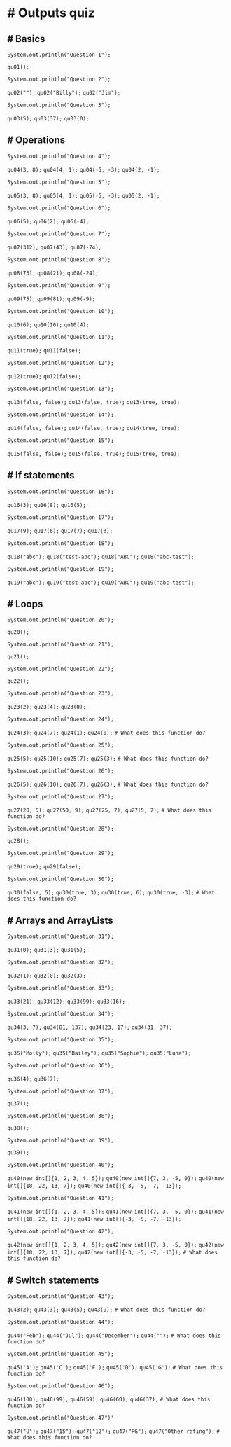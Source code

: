 # # Outputs quiz

## # Basics

`System.out.println("Question 1");`

`qu01();`

`System.out.println("Question 2");`

`qu02("");`
`qu02("Billy");`
`qu02("Jim");`

`System.out.println("Question 3");`

`qu03(5);`
`qu03(37);`
`qu03(0);`

## # Operations

`System.out.println("Question 4");`

`qu04(3, 8);`
`qu04(4, 1);`
`qu04(-5, -3);`
`qu04(2, -1);`

`System.out.println("Question 5");`

`qu05(3, 8);`
`qu05(4, 1);`
`qu05(-5, -3);`
`qu05(2, -1);`

`System.out.println("Question 6");`

`qu06(5);`
`qu06(2);`
`qu06(-4);`

`System.out.println("Question 7");`

`qu07(312);`
`qu07(43);`
`qu07(-74);`

`System.out.println("Question 8");`

`qu08(73);`
`qu08(21);`
`qu08(-24);`

`System.out.println("Question 9");`

`qu09(75);`
`qu09(81);`
`qu09(-9);`

`System.out.println("Question 10");`

`qu10(6);`
`qu10(10);`
`qu10(4);`

`System.out.println("Question 11");`

`qu11(true);`
`qu11(false);`

`System.out.println("Question 12");`

`qu12(true);`
`qu12(false);`

`System.out.println("Question 13");`

`qu13(false, false);`
`qu13(false, true);`
`qu13(true, true);`

`System.out.println("Question 14");`

`qu14(false, false);`
`qu14(false, true);`
`qu14(true, true);`

`System.out.println("Question 15");`

`qu15(false, false);`
`qu15(false, true);`
`qu15(true, true);`

## # If statements

`System.out.println("Question 16");`

`qu16(3);`
`qu16(8);`
`qu16(5);`

`System.out.println("Question 17");`

`qu17(9);`
`qu17(6);`
`qu17(7);`
`qu17(3);`

`System.out.println("Question 18");`

`qu18("abc");`
`qu18("test-abc");`
`qu18("ABC");`
`qu18("abc-test");`

`System.out.println("Question 19");`

`qu19("abc");`
`qu19("test-abc");`
`qu19("ABC");`
`qu19("abc-test");`

## # Loops

`System.out.println("Question 20");`

`qu20();`

`System.out.println("Question 21");`

`qu21();`

`System.out.println("Question 22");`

`qu22();`

`System.out.println("Question 23");`

`qu23(2);`
`qu23(4);`
`qu23(0);`

`System.out.println("Question 24");`

`qu24(3);`
`qu24(7);`
`qu24(1);`
`qu24(0);`
`# What does this function do?`

`System.out.println("Question 25");`

`qu25(5);`
`qu25(10);`
`qu25(7);`
`qu25(3);`
`# What does this function do?`

`System.out.println("Question 26");`

`qu26(5);`
`qu26(10);`
`qu26(7);`
`qu26(3);`
`# What does this function do?`

`System.out.println("Question 27");`

`qu27(20, 5);`
`qu27(50, 9);`
`qu27(25, 7);`
`qu27(5, 7);`
`# What does this function do?`

`System.out.println("Question 28");`

`qu28();`

`System.out.println("Question 29");`

`qu29(true);`
`qu29(false);`

`System.out.println("Question 30");`

`qu30(false, 5);`
`qu30(true, 3);`
`qu30(true, 6);`
`qu30(true, -3);`
`# What does this function do?`

## # Arrays and ArrayLists

`System.out.println("Question 31");`

`qu31(0);`
`qu31(3);`
`qu31(5);`

`System.out.println("Question 32");`

`qu32(1);`
`qu32(0);`
`qu32(3);`

`System.out.println("Question 33");`

`qu33(21);`
`qu33(12);`
`qu33(99);`
`qu33(16);`

`System.out.println("Question 34");`

`qu34(3, 7);`
`qu34(81, 137);`
`qu34(23, 17);`
`qu34(31, 37);`

`System.out.println("Question 35");`

`qu35("Molly");`
`qu35("Bailey");`
`qu35("Sophie");`
`qu35("Luna");`

`System.out.println("Question 36");`

`qu36(4);`
`qu36(7);`

`System.out.println("Question 37");`

`qu37();`

`System.out.println("Question 38");`

`qu38();`

`System.out.println("Question 39");`

`qu39();`

`System.out.println("Question 40");`

`qu40(new int[]{1, 2, 3, 4, 5});`
`qu40(new int[]{7, 3, -5, 0});`
`qu40(new int[]{18, 22, 13, 7});`
`qu40(new int[]{-3, -5, -7, -13});`

`System.out.println("Question 41");`

`qu41(new int[]{1, 2, 3, 4, 5});`
`qu41(new int[]{7, 3, -5, 0});`
`qu41(new int[]{18, 22, 13, 7});`
`qu41(new int[]{-3, -5, -7, -13});`

`System.out.println("Question 42");`

`qu42(new int[]{1, 2, 3, 4, 5});`
`qu42(new int[]{7, 3, -5, 0});`
`qu42(new int[]{18, 22, 13, 7});`
`qu42(new int[]{-3, -5, -7, -13});`
`# What does this function do?`

## # Switch statements

`System.out.println("Question 43");`

`qu43(2);`
`qu43(3);`
`qu43(5);`
`qu43(9);`
`# What does this function do?`

`System.out.println("Question 44");`

`qu44("Feb");`
`qu44("Jul");`
`qu44("December");`
`qu44("");`
`# What does this function do?`

`System.out.println("Question 45");`

`qu45('A');`
`qu45('C');`
`qu45('F');`
`qu45('D');`
`qu45('G');`
`# What does this function do?`

`System.out.println("Question 46");`

`qu46(100);`
`qu46(99);`
`qu46(59);`
`qu46(60);`
`qu46(37);`
`# What does this function do?`

`System.out.println("Question 47")'`

`qu47("U");`
`qu47("15");`
`qu47("12");`
`qu47("PG");`
`qu47("Other rating");`
`# What does this function do?`
